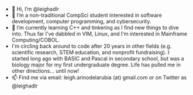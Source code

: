 - 👋 Hi, I’m @leighadlr
- 👀 I’m a non-traditional CompSci student interested in software development, computer programming, and cybersecurity.
- 🌱 I’m currently learning C++ and tinkering as I find new things to dive into. Thus far I've dabbled in VIM, Linux, and I'm interested in Mainframe Computing/COBOL.
- I'm circling back around to code after 20 years in other fields (e.g. scientific research, STEM education, and nonprofit fundraising). I started long ago with BASIC and Pascal in secondary school, but was a biology major for my first undergraduate degree. Life has pulled me in other directions... until now!
- 📫 Find me via email: leigh.arinodelarubia (at) gmail.com or on Twitter as @leighadlr
